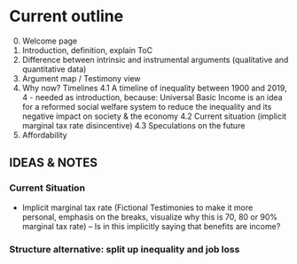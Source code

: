 # Current outline

0. Welcome page
1. Introduction, definition, explain ToC
2. Difference between intrinsic and instrumental arguments (qualitative and quantitative data)
3. Argument map / Testimony view
4. Why now? Timelines
  4.1 A timeline of inequality between 1900 and 2019, 
  4 - needed as introduction, because: Universal Basic Income is an idea for a reformed social welfare system to reduce the inequality and its negative impact on society & the economy
  4.2 Current situation (implicit marginal tax rate disincentive)
  4.3 Speculations on the future
5. Affordability


## IDEAS & NOTES

### Current Situation

- Implicit marginal tax rate (Fictional Testimonies to make it more personal, emphasis on the breaks, visualize why this is 70, 80 or 90% marginal tax rate) – Is in this implicitly saying that benefits are income?

### Structure alternative: split up inequality and job loss
